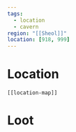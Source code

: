 ```yaml
---
tags:
  - location
  - cavern
region: "[[Sheol]]"
location: [918, 999]
---
```

# Location
```meta-bind-embed
[[location-map]]
```
# Loot
